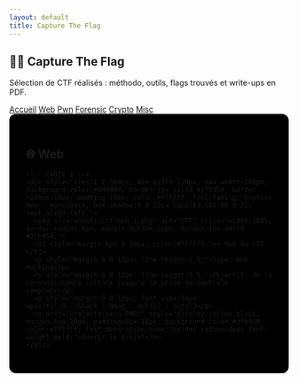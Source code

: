 ```yaml
---
layout: default
title: Capture The Flag
---
```


<!-- CTF – page dédiée (placer ce fichier dans /projects/ctf/index.md) -->
<meta name="viewport" content="width=device-width, initial-scale=1" />
<link rel="stylesheet" href="/assets/css/custom.css">

<section class="terminal-hero">
  <h1 class="hero-title">🏴‍☠️ Capture The Flag</h1>
  <p class="hero-sub">Sélection de CTF réalisés : méthodo, outils, flags trouvés et write-ups en PDF.</p>
  <nav class="hero-nav">
    <a href="/">Accueil</a>
    <a href="#web">Web</a>
    <a href="#pwn">Pwn</a>
    <a href="#forensic">Forensic</a>
    <a href="#crypto">Crypto</a>
    <a href="#misc">Misc</a>
  </nav>
</section>

<div class="projects-row" style="display:flex; flex-wrap:wrap; justify-content:center; gap:20px; background-color:#000; padding:30px; border-radius:12px;">

<!-- ===== WEB ===== -->
<section class="terminal-section" id="web">
  <h2>🌐 Web</h2>
  <div class="projects-card">


    <!-- CARTE 1 -->
    <div style="flex:1 1 300px; min-width:220px; max-width:280px; background-color:#0d0d0d; border:1px solid #3fb950; border-radius:10px; padding:18px; color:#ffffff; font-family:'Courier New', monospace; box-shadow:0 0 10px rgba(63,185,80,0.2); text-align:left;">
      <img src="assets/ctf/web-1.png" alt="CTF" style="width:100%; border-radius:6px; margin-bottom:12px; border:1px solid #3fb950;">
      <h3 style="margin:6px 0 10px; color:#ffffff;">> Nom du CTF </h3>
      <p style="margin:0 0 12px; line-height:1.5;">Type: Web Hacking</p>
      <p style="margin:0 0 12px; line-height:1.5;">Objectif: de la reconnaissance initale jusqu'a la prise de controle complete</p>
      <p style="margin:0 0 12px; font-size:14px; opacity:.9;">Stack : Nmap · outil2 · outil3</p>
      <a href="projects/secu-PME/" style="display:inline-block; margin-top:10px; padding:6px 10px; background-color:#3fb950; color:#ffffff; text-decoration:none; border-radius:4px; font-weight:bold;">Ouvrir le projet</a>
    </div>

  </div>
</section>


<!--
Dossiers attendus :
- /projects/ctf/index.md    ← cette page
- /assets/ctf/*.png         ← images d’illustration
- /assets/reports/*.pdf     ← vos rapports PDF (liens des boutons)
-->
